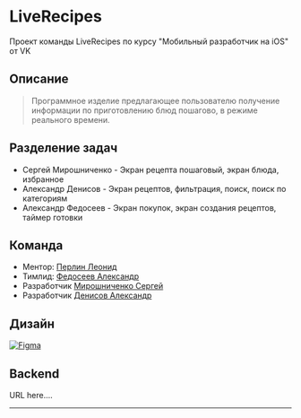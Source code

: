 


#  LiveRecipes
Проект команды LiveRecipes по курсу "Мобильный разработчик на iOS" от VK

## Описание
> Программное изделие предлагающее пользователю получение информации по приготовлению блюд пошагово, в режиме реального времени. 

## Разделение задач

- Сергей Мирошниченко - Экран рецепта пошаговый, экран блюда, избранное
- Александр Денисов - Экран рецептов, фильтрация, поиск, поиск по категориям
- Александр Федосеев - Экран покупок, экран создания рецептов, таймер готовки

## Команда
- Ментор: [Перлин Леонид](https://github.com/perlinleo)
- Тимлид: [Федосеев Александр](https://github.com/alexfedsv)
- Разработчик [Мирошниченко Сергей](https://github.com/m1rosh)
- Разработчик [Денисов Александр](https://github.com/DenAlNik)

## Дизайн
[![Figma](https://img.shields.io/badge/Figma-F24E1E?style=for-the-badge&logo=figma&logoColor=white)](https://www.figma.com/file/VphDd8NciEumH7q2rRmLeF/Otzovik?type=design&node-id=806-8055&mode=design)
## Backend
URL here....
<hr>
